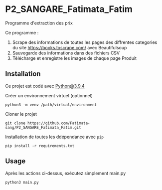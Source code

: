 # P2_SANGARE_Fatimata_Fatim
Programme d'extraction des prix

Ce programme :

1. Scrape des informations de toutes les pages des diffrentes categories du site https://books.toscrape.com/ avec Beautifulsoup 
2. Sauvegarde des informations dans des fichiers CSV 
3. Télécharge et enregistre les images de chaque page Produit

## Installation

Ce projet est codé avec Python@3.9.4

Créer un environnement virtuel (optionnel)

```
python3 -m venv /path/virtual/environment
```

Cloner le projet

```
git clone https://github.com/Fatimata-sang/P2_SANGARE_Fatimata_Fatim.git
```

Installation de toutes les ddépendance avec `pip`

```
pip install -r requirements.txt
```


## Usage

Après les actions ci-dessus, exécutez simplement main.py

```
python3 main.py
```

